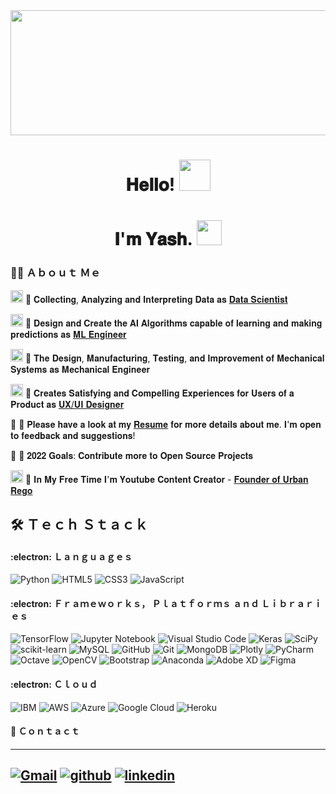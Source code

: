 <img src="https://user-images.githubusercontent.com/85125898/151710645-58178004-2659-4337-84c0-8c1814d00077.gif" width="1800" height="200"> 
<h1 align="center"> 𝐇𝐞𝐥𝐥𝐨! <img src="https://user-images.githubusercontent.com/85125898/151710405-43220a31-c5dc-47c7-a310-1dd953340d98.gif" width="50" height="50"></h1>
<h1 align="center">𝐈'𝐦  𝐘𝐚𝐬𝐡. <img src="https://user-images.githubusercontent.com/85125898/151710866-529317e6-6430-431b-986d-aeeed1d6d7ea.gif" width="40" height="40"></h1>

### :man_technologist: Ａｂｏｕｔ Ｍｅ


<img src="https://user-images.githubusercontent.com/85125898/151713022-080f8a0f-0089-4b5b-aba3-f05596ab49c4.png" width="20" height="20"> 🔹 𝐂𝐨𝐥𝐥𝐞𝐜𝐭𝐢𝐧𝐠, 𝐀𝐧𝐚𝐥𝐲𝐳𝐢𝐧𝐠 𝐚𝐧𝐝 𝐈𝐧𝐭𝐞𝐫𝐩𝐫𝐞𝐭𝐢𝐧𝐠 𝐃𝐚𝐭𝐚 𝐚𝐬 [𝐃𝐚𝐭𝐚 𝐒𝐜𝐢𝐞𝐧𝐭𝐢𝐬𝐭](https://github.com/YashMewati?tab=repositories)

<img src="https://user-images.githubusercontent.com/85125898/151712979-649fee56-3792-45aa-b37c-92e34e1c4db7.png" width="20" height="20"> 🔹 𝐃𝐞𝐬𝐢𝐠𝐧 𝐚𝐧𝐝 𝐂𝐫𝐞𝐚𝐭𝐞 𝐭𝐡𝐞 𝐀𝐈 𝐀𝐥𝐠𝐨𝐫𝐢𝐭𝐡𝐦𝐬 𝐜𝐚𝐩𝐚𝐛𝐥𝐞 𝐨𝐟 𝐥𝐞𝐚𝐫𝐧𝐢𝐧𝐠 𝐚𝐧𝐝 𝐦𝐚𝐤𝐢𝐧𝐠 𝐩𝐫𝐞𝐝𝐢𝐜𝐭𝐢𝐨𝐧𝐬 𝐚𝐬 [𝐌𝐋 𝐄𝐧𝐠𝐢𝐧𝐞𝐞𝐫](https://github.com/YashMewati?tab=repositories)

<img src="https://user-images.githubusercontent.com/85125898/151712919-fbd05fc3-9014-481e-976c-db8f01e7c42d.png" width="20" height="20"> 🔹 𝐓𝐡𝐞 𝐃𝐞𝐬𝐢𝐠𝐧, 𝐌𝐚𝐧𝐮𝐟𝐚𝐜𝐭𝐮𝐫𝐢𝐧𝐠, 𝐓𝐞𝐬𝐭𝐢𝐧𝐠, 𝐚𝐧𝐝 𝐈𝐦𝐩𝐫𝐨𝐯𝐞𝐦𝐞𝐧𝐭 𝐨𝐟 𝐌𝐞𝐜𝐡𝐚𝐧𝐢𝐜𝐚𝐥 𝐒𝐲𝐬𝐭𝐞𝐦𝐬 𝐚𝐬 𝐌𝐞𝐜𝐡𝐚𝐧𝐢𝐜𝐚𝐥 𝐄𝐧𝐠𝐢𝐧𝐞𝐞𝐫

<img src="https://user-images.githubusercontent.com/85125898/151712448-2cb367a1-f845-4112-b8c1-0f7211c472f8.png" width="20" height="20"> 🔹 𝐂𝐫𝐞𝐚𝐭𝐞𝐬 𝐒𝐚𝐭𝐢𝐬𝐟𝐲𝐢𝐧𝐠 𝐚𝐧𝐝 𝐂𝐨𝐦𝐩𝐞𝐥𝐥𝐢𝐧𝐠 𝐄𝐱𝐩𝐞𝐫𝐢𝐞𝐧𝐜𝐞𝐬 𝐟𝐨𝐫 𝐔𝐬𝐞𝐫𝐬 𝐨𝐟 𝐚 𝐏𝐫𝐨𝐝𝐮𝐜𝐭 𝐚𝐬 [𝐔𝐗/𝐔𝐈 𝐃𝐞𝐬𝐢𝐠𝐧𝐞𝐫](https://github.com/YashMewati/UX-UI-Designer)

:page_with_curl: 🔹 𝐏𝐥𝐞𝐚𝐬𝐞 𝐡𝐚𝐯𝐞 𝐚 𝐥𝐨𝐨𝐤 𝐚𝐭 𝐦𝐲 [𝐑𝐞𝐬𝐮𝐦𝐞](https://github.com/YashMewati/YashMewati/files/7966690/Yash.Mewati_Resume_DS.pdf) 𝐟𝐨𝐫 𝐦𝐨𝐫𝐞 𝐝𝐞𝐭𝐚𝐢𝐥𝐬 𝐚𝐛𝐨𝐮𝐭 𝐦𝐞. 𝐈'𝐦 𝐨𝐩𝐞𝐧 𝐭𝐨 𝐟𝐞𝐞𝐝𝐛𝐚𝐜𝐤 𝐚𝐧𝐝 𝐬𝐮𝐠𝐠𝐞𝐬𝐭𝐢𝐨𝐧𝐬!

🥅 🔹 𝟐𝟎𝟐𝟐 𝐆𝐨𝐚𝐥𝐬: 𝐂𝐨𝐧𝐭𝐫𝐢𝐛𝐮𝐭𝐞  𝐦𝐨𝐫𝐞 𝐭𝐨 𝐎𝐩𝐞𝐧 𝐒𝐨𝐮𝐫𝐜𝐞 𝐏𝐫𝐨𝐣𝐞𝐜𝐭𝐬

<img src="https://user-images.githubusercontent.com/85125898/151713498-884c482c-4648-4c53-86f1-0209da0e8e4e.png" width="20" height="20"> 🔹 𝐈𝐧 𝐌𝐲 𝐅𝐫𝐞𝐞 𝐓𝐢𝐦𝐞 𝐈'𝐦 𝐘𝐨𝐮𝐭𝐮𝐛𝐞 𝐂𝐨𝐧𝐭𝐞𝐧𝐭 𝐂𝐫𝐞𝐚𝐭𝐨𝐫 - [𝐅𝐨𝐮𝐧𝐝𝐞𝐫 𝐨𝐟 𝐔𝐫𝐛𝐚𝐧 𝐑𝐞𝐠𝐨](https://www.youtube.com/c/URBANREGOYashMewati/featured)


## :hammer_and_wrench:	Ｔｅｃｈ Ｓｔａｃｋ

#### :electron: Ｌａｎｇｕａｇｅｓ

![Python](https://img.shields.io/badge/python-3670A0?style=for-the-badge&logo=python&logoColor=ffdd54) 
![HTML5](https://img.shields.io/badge/html5-%23E34F26.svg?style=for-the-badge&logo=html5&logoColor=white)
![CSS3](https://img.shields.io/badge/css3-%231572B6.svg?style=for-the-badge&logo=css3&logoColor=white) 
![JavaScript](https://img.shields.io/badge/javascript-%23323330.svg?style=for-the-badge&logo=javascript&logoColor=%23F7DF1E) 

#### :electron: Ｆｒａｍｅｗｏｒｋｓ， Ｐｌａｔｆｏｒｍｓ ａｎｄ Ｌｉｂｒａｒｉｅｓ

![TensorFlow](https://img.shields.io/badge/TensorFlow-%23FF6F00.svg?style=for-the-badge&logo=TensorFlow&logoColor=white)
![Jupyter Notebook](https://img.shields.io/badge/jupyter-%23FA0F00.svg?style=for-the-badge&logo=jupyter&logoColor=white)
![Visual Studio Code](https://img.shields.io/badge/Visual%20Studio%20Code-0078d7.svg?style=for-the-badge&logo=visual-studio-code&logoColor=white)
![Keras](https://img.shields.io/badge/Keras-%23D00000.svg?style=for-the-badge&logo=Keras&logoColor=white)
![SciPy](https://img.shields.io/badge/SciPy-%230C55A5.svg?style=for-the-badge&logo=scipy&logoColor=%white)
![scikit-learn](https://img.shields.io/badge/scikit--learn-%23F7931E.svg?style=for-the-badge&logo=scikit-learn&logoColor=white)
![MySQL](https://img.shields.io/badge/mysql-%2300f.svg?style=for-the-badge&logo=mysql&logoColor=white)
![GitHub](https://img.shields.io/badge/github-%23121011.svg?style=for-the-badge&logo=github&logoColor=white)
![Git](https://img.shields.io/badge/git-%23F05033.svg?style=for-the-badge&logo=git&logoColor=white)
![MongoDB](https://img.shields.io/badge/MongoDB-%234ea94b.svg?style=for-the-badge&logo=mongodb&logoColor=white)
![Plotly](https://img.shields.io/badge/Plotly-%233F4F75.svg?style=for-the-badge&logo=plotly&logoColor=white)
![PyCharm](https://img.shields.io/badge/pycharm-143?style=for-the-badge&logo=pycharm&logoColor=black&color=black&labelColor=green)
![Octave](https://img.shields.io/badge/OCTAVE-darkblue?style=for-the-badge&logo=octave&logoColor=fcd683)
![OpenCV](https://img.shields.io/badge/opencv-%23white.svg?style=for-the-badge&logo=opencv&logoColor=white)
![Bootstrap](https://img.shields.io/badge/bootstrap-%23563D7C.svg?style=for-the-badge&logo=bootstrap&logoColor=white)
![Anaconda](https://img.shields.io/badge/Anaconda-%2344A833.svg?style=for-the-badge&logo=anaconda&logoColor=white)
![Adobe XD](https://img.shields.io/badge/Adobe%20XD-470137?style=for-the-badge&logo=Adobe%20XD&logoColor=#FF61F6)
![Figma](https://img.shields.io/badge/figma-%23F24E1E.svg?style=for-the-badge&logo=figma&logoColor=white)

#### :electron: Ｃｌｏｕｄ

![IBM](https://user-images.githubusercontent.com/85125898/151714864-35cc8eae-0c57-4a04-802a-bcdaa480efdd.png)
![AWS](https://img.shields.io/badge/AWS-%23FF9900.svg?style=for-the-badge&logo=amazon-aws&logoColor=white)
![Azure](https://img.shields.io/badge/azure-%230072C6.svg?style=for-the-badge&logo=microsoftazure&logoColor=white)
![Google Cloud](https://img.shields.io/badge/GoogleCloud-%234285F4.svg?style=for-the-badge&logo=google-cloud&logoColor=white)
![Heroku](https://img.shields.io/badge/heroku-%23430098.svg?style=for-the-badge&logo=heroku&logoColor=white) 


#### :money_with_wings:	Ｃｏｎｔａｃｔ

---
[![Gmail](https://user-images.githubusercontent.com/85125898/151784386-126bd1ae-ec3a-479f-ae6c-7b37d16e0a0c.png)][1]
[![github](https://user-images.githubusercontent.com/85125898/151784294-92136e91-5c7d-48e0-aed3-c73e30f5a4c1.png)][2]
[![linkedin](https://user-images.githubusercontent.com/85125898/151784391-62fde4f9-eb95-4b14-87c4-bc32a45b9a51.png)][3]
---
[1]: chintumewati8@gmail.com
[2]: https://github.com/YashMewati
[3]: https://www.linkedin.com/in/yash-mewati-38b75320b






